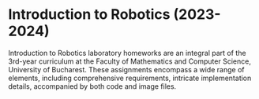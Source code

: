 # Introduction to Robotics (2023-2024)
Introduction to Robotics laboratory homeworks are an integral part of the 3rd-year curriculum at the Faculty of Mathematics and Computer Science, University of Bucharest. These assignments encompass a wide range of elements, including comprehensive requirements, intricate implementation details, accompanied by both code and image files.
